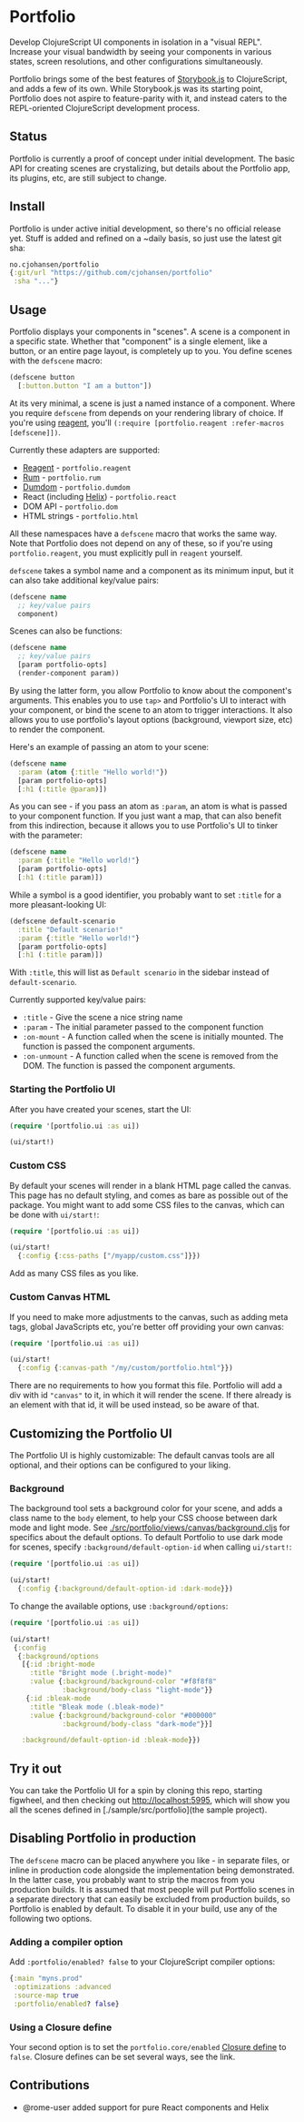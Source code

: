 # Portfolio

Develop ClojureScript UI components in isolation in a "visual REPL". Increase
your visual bandwidth by seeing your components in various states, screen
resolutions, and other configurations simultaneously.

Portfolio brings some of the best features of
[Storybook.js](https://github.com/storybookjs/storybook) to ClojureScript, and
adds a few of its own. While Storybook.js was its starting point, Portfolio does
not aspire to feature-parity with it, and instead caters to the REPL-oriented
ClojureScript development process.

## Status

Portfolio is currently a proof of concept under initial development. The basic
API for creating scenes are crystalizing, but details about the Portfolio app,
its plugins, etc, are still subject to change.

## Install

Portfolio is under active initial development, so there's no official release
yet. Stuff is added and refined on a ~daily basis, so just use the latest git
sha:

```clj
no.cjohansen/portfolio
{:git/url "https://github.com/cjohansen/portfolio"
 :sha "..."}
```

## Usage

Portfolio displays your components in "scenes". A scene is a component in a
specific state. Whether that "component" is a single element, like a button, or
an entire page layout, is completely up to you. You define scenes with the
`defscene` macro:

```clj
(defscene button
  [:button.button "I am a button"])
```

At its very minimal, a scene is just a named instance of a component. Where you
require `defscene` from depends on your rendering library of choice. If you're
using [reagent](https://github.com/reagent-project/reagent), you'll
`(:require [portfolio.reagent :refer-macros [defscene]])`.

Currently these adapters are supported:

- [Reagent](https://github.com/reagent-project/reagent) - `portfolio.reagent`
- [Rum](https://github.com/tonsky/rum) - `portfolio.rum`
- [Dumdom](https://github.com/cjohansen/dumdom) - `portfolio.dumdom`
- React (including [Helix](https://github.com/lilactown/helix)) - `portfolio.react`
- DOM API - `portfolio.dom`
- HTML strings - `portfolio.html`

All these namespaces have a `defscene` macro that works the same way. Note that
Portfolio does not depend on any of these, so if you're using
`portfolio.reagent`, you must explicitly pull in `reagent` yourself.

`defscene` takes a symbol name and a component as its minimum input, but it can
also take additional key/value pairs:

```clj
(defscene name
  ;; key/value pairs
  component)
```

Scenes can also be functions:

```clj
(defscene name
  ;; key/value pairs
  [param portfolio-opts]
  (render-component param))
```

By using the latter form, you allow Portfolio to know about the component's
arguments. This enables you to use `tap>` and Portfolio's UI to interact with
your component, or bind the scene to an atom to trigger interactions. It also
allows you to use portfolio's layout options (background, viewport size, etc) to
render the component.

Here's an example of passing an atom to your scene:

```clj
(defscene name
  :param (atom {:title "Hello world!"})
  [param portfolio-opts]
  [:h1 (:title @param)])
```

As you can see - if you pass an atom as `:param`, an atom is what is passed to
your component function. If you just want a map, that can also benefit from this
indirection, because it allows you to use Portfolio's UI to tinker with the
parameter:

```clj
(defscene name
  :param {:title "Hello world!"}
  [param portfolio-opts]
  [:h1 (:title param)])
```

While a symbol is a good identifier, you probably want to set `:title` for a
more pleasant-looking UI:

```clj
(defscene default-scenario
  :title "Default scenario!"
  :param {:title "Hello world!"}
  [param portfolio-opts]
  [:h1 (:title param)])
```

With `:title`, this will list as `Default scenario` in the sidebar instead of
`default-scenario`.

Currently supported key/value pairs:

- `:title` - Give the scene a nice string name
- `:param` - The initial parameter passed to the component function
- `:on-mount` - A function called when the scene is initially mounted. The
  function is passed the component arguments.
- `:on-unmount` - A function called when the scene is removed from the DOM. The
  function is passed the component arguments.

### Starting the Portfolio UI

After you have created your scenes, start the UI:

```clj
(require '[portfolio.ui :as ui])

(ui/start!)
```

### Custom CSS

By default your scenes will render in a blank HTML page called the canvas. This
page has no default styling, and comes as bare as possible out of the package.
You might want to add some CSS files to the canvas, which can be done with
`ui/start!`:

```clj
(require '[portfolio.ui :as ui])

(ui/start!
  {:config {:css-paths ["/myapp/custom.css"]}})
```

Add as many CSS files as you like.

### Custom Canvas HTML

If you need to make more adjustments to the canvas, such as adding meta tags,
global JavaScripts etc, you're better off providing your own canvas:

```clj
(require '[portfolio.ui :as ui])

(ui/start!
  {:config {:canvas-path "/my/custom/portfolio.html"}})
```

There are no requirements to how you format this file. Portfolio will add a div
with id `"canvas"` to it, in which it will render the scene. If there already is
an element with that id, it will be used instead, so be aware of that.

## Customizing the Portfolio UI

The Portfolio UI is highly customizable: The default canvas tools are all
optional, and their options can be configured to your liking.

### Background

The background tool sets a background color for your scene, and adds a class
name to the `body` element, to help your CSS choose between dark mode and light
mode. See [./src/portfolio/views/canvas/background.cljs](background.cljs) for
specifics about the default options. To default Portfolio to use dark mode for
scenes, specify `:background/default-option-id` when calling `ui/start!`:

```clj
(require '[portfolio.ui :as ui])

(ui/start!
  {:config {:background/default-option-id :dark-mode}})
```

To change the available options, use `:background/options`:

```clj
(require '[portfolio.ui :as ui])

(ui/start!
 {:config
  {:background/options
   [{:id :bright-mode
     :title "Bright mode (.bright-mode)"
     :value {:background/background-color "#f8f8f8"
             :background/body-class "light-mode"}}
    {:id :bleak-mode
     :title "Bleak mode (.bleak-mode)"
     :value {:background/background-color "#000000"
             :background/body-class "dark-mode"}}]

   :background/default-option-id :bleak-mode}})
```

## Try it out

You can take the Portfolio UI for a spin by cloning this repo, starting
figwheel, and then checking out [http://localhost:5995](http://localhost:5995),
which will show you all the scenes defined in [./sample/src/portfolio](the
sample project).

## Disabling Portfolio in production

The `defscene` macro can be placed anywhere you like - in separate files, or
inline in production code alongside the implementation being demonstrated. In
the latter case, you probably want to strip the macros from you production
builds. It is assumed that most people will put Portfolio scenes in a separate
directory that can easily be excluded from production builds, so Portfolio is
enabled by default. To disable it in your build, use any of the following two
options.

### Adding a compiler option

Add `:portfolio/enabled? false` to your ClojureScript compiler options:

```clj
{:main "myns.prod"
 :optimizations :advanced
 :source-map true
 :portfolio/enabled? false}
```

### Using a Closure define

Your second option is to set the `portfolio.core/enabled` [Closure
define](https://clojurescript.org/reference/compiler-options#closure-defines) to
`false`. Closure defines can be set several ways, see the link.

## Contributions

- @rome-user added support for pure React components and Helix
